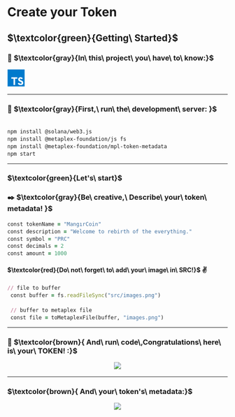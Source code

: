 # Create your Token
## $\textcolor{green}{Getting\ Started}$
 ### :dart: $\textcolor{gray}{In\ this\ project\ you\ have\ to\ know:}$ 
<div>
     <img src="https://raw.githubusercontent.com/devicons/devicon/1119b9f84c0290e0f0b38982099a2bd027a48bf1/icons/typescript/typescript-original.svg" title="typescript" **alt="typescript" width="40" height="40"/> 
</div>

---
 ###  :memo: $\textcolor{gray}{First,\ run\ the\ development\ server: }$ 
```bash

npm install @solana/web3.js
npm install @metaplex-foundation/js fs
npm install @metaplex-foundation/mpl-token-metadata
npm start
```
 ---
 ### $\textcolor{green}{Let's\ start}$ 
 ###  :black_nib: $\textcolor{gray}{Be\ creative,\ Describe\ your\ token\ metadata! }$
  
  ```ruby
const tokenName = "MangırCoin"
const description = "Welcome to rebirth of the everything."
const symbol = "PRC"
const decimals = 2
const amount = 1000

```
#### $\textcolor{red}{Do\ not\ forget\ to\ add\ your\ image\ in\ SRC!}$ :v:
 ```ruby
// file to buffer
  const buffer = fs.readFileSync("src/images.png")

  // buffer to metaplex file
  const file = toMetaplexFile(buffer, "images.png")

```
---

### :tada:  $\textcolor{brown}{ And\ run\ code\,Congratulations\ here\ is\ your\ TOKEN! :}$ 

<p align="center">
    <img src="https://user-images.githubusercontent.com/109158340/206427048-f20ceea1-5ee8-4a80-8211-1cda63c50e25.png">
 
 ---
 
 ###  $\textcolor{brown}{ And\ your\ token's\ metadata:}$ 

<p align="center">
    <img src="https://user-images.githubusercontent.com/109158340/206429066-9e03b363-4348-4ce7-a7f9-d6f177068c6e.png">




